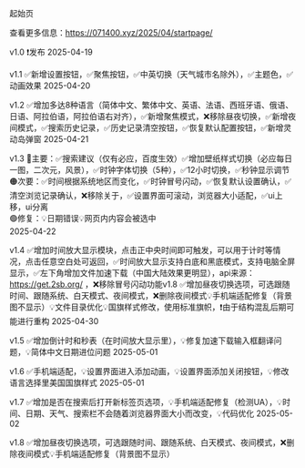 起始页

查看更多信息：https://071400.xyz/2025/04/startpage/

v1.0 ❗发布 2025-04-19

v1.1 ✅新增设置按钮，✅聚焦按钮，✅中英切换（天气城市名除外），✅主题色，✅动画效果 2025-04-20

v1.2 ✅增加多达8种语言（简体中文、繁体中文、英语、法语、西班牙语、俄语、日语、阿拉伯语，阿拉伯语右对齐），✅新增聚焦模式，❌移除昼夜切换，✅新增夜间模式，✅搜索历史记录，✅历史记录清空按钮，✅恢复默认配置按钮，✅新增灵动岛弹窗 2025-04-21

v1.3 🔴主要：✅搜索建议（仅有必应，百度生效）✅增加壁纸样式切换（必应每日一图，二次元，风景），✅时钟字体切换（5种），✅12小时切换，✅秒钟显示调节<br>
     🟠次要：✅时间根据系统地区而变化，✅时钟冒号闪动，✅恢复默认设置确认，✅清空浏览记录确认，❌移除关于，✅设置界面可滚动，浏览器大小适配，✅ui上移，ui分离<br>
     🟢修复：💡日期错误💡网页内内容会被选中<br>
     2025-04-22<br>

v1.4 ✅增加时间放大显示模块，点击正中央时间即可触发，可以用于计时等情况，点击任意空白处可返回，✅时间放大显示支持白底和黑底模式，支持电脑全屏显示，✅左下角增加文件加速下载（中国大陆效果更明显），api来源：https://get.2sb.org/
，❌移除冒号闪动功能v1.8 ✅增加昼夜切换选项，可选跟随时间、跟随系统、白天模式、夜间模式，❌删除夜间模式💡手机端适配修复（背景图不显示）💡文件目录优化💡国旗样式修改，使用标准旗帜，❗由于结构混乱后期可能进行重构 2025-04-30

v1.5 ✅增加倒计时和秒表（在时间放大显示里），💡修复加速下载输入框翻译问题，💡简体中文日期进位问题 2025-05-01

v1.6 ✅手机端适配，💡设置界面进入添加动画，💡设置界面添加关闭按钮，💡修改语言选择里美国国旗样式 2025-05-01

v1.7 ✅增加是否在搜索后打开新标签页选项，💡手机端适配修复（检测UA），💡时间、日期、天气、搜索栏不会随着浏览器界面大小而改变，💡代码优化 2025-05-02

v1.8 ✅增加昼夜切换选项，可选跟随时间、跟随系统、白天模式、夜间模式，❌删除夜间模式💡手机端适配修复（背景图不显示）
